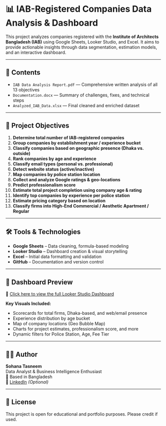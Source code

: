 # 📊 IAB-Registered Companies Data Analysis & Dashboard

This project analyzes companies registered with the **Institute of Architects Bangladesh (IAB)** using Google Sheets, Looker Studio, and Excel. It aims to provide actionable insights through data segmentation, estimation models, and an interactive dashboard.

---

## 📁 Contents

- `IAB Data Analysis Report.pdf` — Comprehensive written analysis of all 13 objectives  
- `Documentation.docx` — Summary of challenges, fixes, and technical steps  
- `Analyzed_IAB_Data.xlsx` — Final cleaned and enriched dataset  
 

---

## 🎯 Project Objectives

1. **Determine total number of IAB-registered companies**
2. **Group companies by establishment year / experience bucket**
3. **Classify companies based on geographic presence (Dhaka vs. outside)**
4. **Rank companies by age and experience**
5. **Classify email types (personal vs. professional)**
6. **Detect website status (active/inactive)**
7. **Map companies by police station location**
8. **Collect and analyze Google ratings & geo-locations**
9. **Predict professionalism score**
10. **Estimate total project completion using company age & rating**
11. **Identify top companies by experience per police station**
12. **Estimate pricing category based on location**
13. **Classify firms into High-End Commercial / Aesthetic Apartment / Regular**

---

## 🛠️ Tools & Technologies

- **Google Sheets** – Data cleaning, formula-based modeling  
- **Looker Studio** – Dashboard creation & visual storytelling  
- **Excel** – Initial data formatting and validation  
- **GitHub** – Documentation and version control

---

## 📌 Dashboard Preview

🔗 [Click here to view the full Looker Studio Dashboard](https://lookerstudio.google.com/reporting/8aa0e7a9-db47-48c2-9eef-18b72495982a)

**Key Visuals Included:**
- Scorecards for total firms, Dhaka-based, and web/email presence
- Experience distribution by age bucket
- Map of company locations (Geo Bubble Map)
- Charts for project estimates, professionalism score, and more
- Dynamic filters for Police Station, Age, Fee Tier

---

## 👩‍💻 Author

**Sohana Tasneem**  
Data Analyst & Business Intelligence Enthusiast  
📍 Based in Bangladesh  
📎 [LinkedIn](https://www.linkedin.com/in/sohanatasneem/) *(Optional)*

---

## 📝 License

This project is open for educational and portfolio purposes. Please credit if used.


